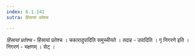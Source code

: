 ```yaml
---
index: 6.1.141
sutra: हिंसायां प्रतेश्च

---
```

_हिंसायां प्रतेश्च_ - हिंसायां प्रतेश्च । चकारादुपादिति समुच्चीयते । तदाह - उपादिति । गृ निगरणे इति । निगरणं - भक्षणम् । सेट् ।